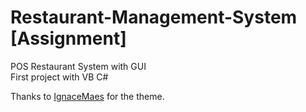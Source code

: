 # Restaurant-Management-System [Assignment]
POS Restaurant System with GUI <br>
First project with VB C# <br>

Thanks to <a href="https://github.com/IgnaceMaes/MaterialSkin">IgnaceMaes</a> for the theme.

